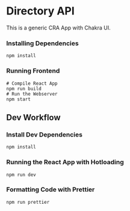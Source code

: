 # Directory API

This is a generic CRA App with Chakra UI.

### Installing Dependencies

```
npm install
```

### Running Frontend

```
# Compile React App
npm run build
# Run the Webserver
npm start
```

## Dev Workflow

### Install Dev Dependencies

```
npm install
```
### Running the React App with Hotloading

```
npm run dev
```

### Formatting Code with Prettier

```
npm run prettier
```
